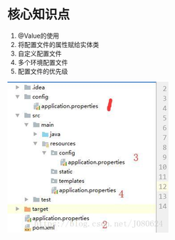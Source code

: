 # 核心知识点
1. @Value的使用
2. 将配置文件的属性赋给实体类
3. 自定义配置文件
4. 多个环境配置文件
5. 配置文件的优先级

![image](https://github.com/wukunpdd/SpringBoot/blob/master/images/20180530125401267.jpg)
